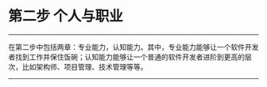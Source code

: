 # 第二步 个人与职业
---

在第二步中包括两章：专业能力，认知能力。其中，专业能力能够让一个软件开发者找到工作并保住饭碗；认知能力能够让一个普通的软件开发者进阶到更高的层次，比如架构师、项目管理、技术管理等等。

---
